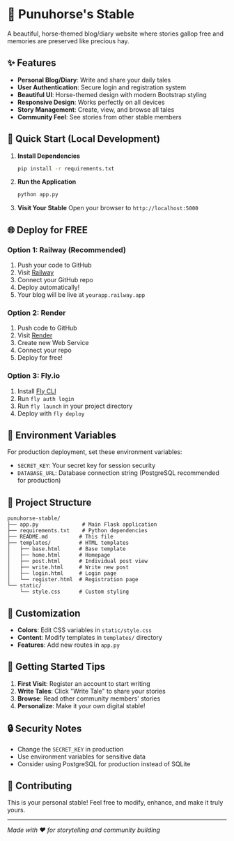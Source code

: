 # 🐎 Punuhorse's Stable

A beautiful, horse-themed blog/diary website where stories gallop free and memories are preserved like precious hay.

## ✨ Features

- **Personal Blog/Diary**: Write and share your daily tales
- **User Authentication**: Secure login and registration system
- **Beautiful UI**: Horse-themed design with modern Bootstrap styling
- **Responsive Design**: Works perfectly on all devices
- **Story Management**: Create, view, and browse all tales
- **Community Feel**: See stories from other stable members

## 🚀 Quick Start (Local Development)

1. **Install Dependencies**
   ```bash
   pip install -r requirements.txt
   ```

2. **Run the Application**
   ```bash
   python app.py
   ```

3. **Visit Your Stable**
   Open your browser to `http://localhost:5000`

## 🌐 Deploy for FREE

### Option 1: Railway (Recommended)
1. Push your code to GitHub
2. Visit [Railway](https://railway.app)
3. Connect your GitHub repo
4. Deploy automatically!
5. Your blog will be live at `yourapp.railway.app`

### Option 2: Render
1. Push code to GitHub
2. Visit [Render](https://render.com)
3. Create new Web Service
4. Connect your repo
5. Deploy for free!

### Option 3: Fly.io
1. Install [Fly CLI](https://fly.io/docs/getting-started/installing-flyctl/)
2. Run `fly auth login`
3. Run `fly launch` in your project directory
4. Deploy with `fly deploy`

## 🔧 Environment Variables

For production deployment, set these environment variables:

- `SECRET_KEY`: Your secret key for session security
- `DATABASE_URL`: Database connection string (PostgreSQL recommended for production)

## 📁 Project Structure

```
punuhorse-stable/
├── app.py              # Main Flask application
├── requirements.txt    # Python dependencies
├── README.md          # This file
├── templates/         # HTML templates
│   ├── base.html      # Base template
│   ├── home.html      # Homepage
│   ├── post.html      # Individual post view
│   ├── write.html     # Write new post
│   ├── login.html     # Login page
│   └── register.html  # Registration page
└── static/
    └── style.css      # Custom styling
```

## 🎨 Customization

- **Colors**: Edit CSS variables in `static/style.css`
- **Content**: Modify templates in `templates/` directory
- **Features**: Add new routes in `app.py`

## 🐴 Getting Started Tips

1. **First Visit**: Register an account to start writing
2. **Write Tales**: Click "Write Tale" to share your stories
3. **Browse**: Read other community members' stories
4. **Personalize**: Make it your own digital stable!

## 🔒 Security Notes

- Change the `SECRET_KEY` in production
- Use environment variables for sensitive data
- Consider using PostgreSQL for production instead of SQLite

## 🤝 Contributing

This is your personal stable! Feel free to modify, enhance, and make it truly yours.

---

*Made with ❤️ for storytelling and community building*
